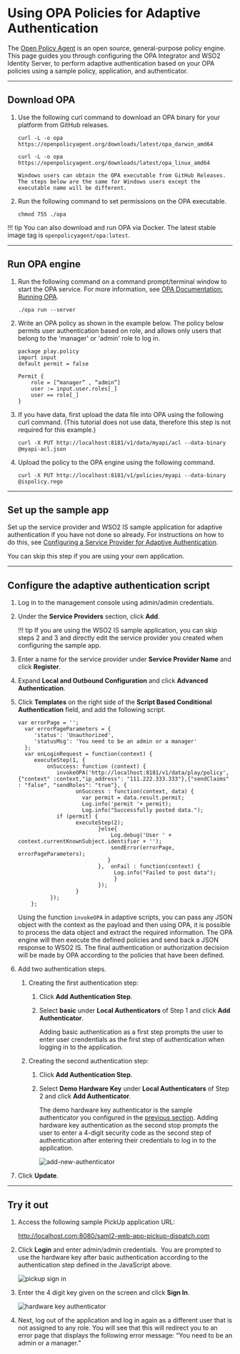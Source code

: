 # Using OPA Policies for Adaptive Authentication

The [Open Policy Agent](https://www.openpolicyagent.org/docs/latest/) is an open source, general-purpose policy engine. This page guides you through configuring the OPA Integrator and WSO2 Identity Server, to perform adaptive authentication based on your OPA policies using a sample policy, application, and authenticator. 

---

## Download OPA

1. Use the following curl command to download an OPA binary for your platform from GitHub releases.

    ```curl tab="On macOS(64-bit)"
    curl -L -o opa https://openpolicyagent.org/downloads/latest/opa_darwin_amd64
    ```

    ```curl tab="On Linux(64-bit)"
    curl -L -o opa https://openpolicyagent.org/downloads/latest/opa_linux_amd64
    ```

    ```curl tab="On Windows"
    Windows users can obtain the OPA executable from GitHub Releases. The steps below are the same for Windows users except the executable name will be different.
    ```

2. Run the following command to set permissions on the OPA executable. 

    ```
    chmod 755 ./opa
    ```

!!! tip
    You can also download and run OPA via Docker. The latest stable image tag is `openpolicyagent/opa:latest`.

---

## Run OPA engine

1. Run the following command on a command prompt/terminal window to start the OPA service. For more information, see [OPA Documentation: Running OPA](https://www.openpolicyagent.org/docs/latest/#running-opa).

    ```
    ./opa run --server
    ```

2. Write an OPA policy as shown in the example below. The policy below permits user authentication based on role, and allows only users that belong to the 'manager' or 'admin' role to log in. 

    ```
    package play.policy
    import input
    default permit = false
     
    Permit {
        role = [“manager” , “admin”]
        user := input.user.roles[_]
        user == role[_]
    }
    ```


3. If you have data, first upload the data file into OPA using the following curl command. (This tutorial does not use data, therefore this step is not required for this example.) 

    ```
    curl -X PUT http://localhost:8181/v1/data/myapi/acl --data-binary @myapi-acl.json
    ```


4. Upload the policy to the OPA engine using the following command. 

    ```
    curl -X PUT http://localhost:8181/v1/policies/myapi --data-binary @ispolicy.rego
    ```

---

## Set up the sample app

Set up the service provider and WSO2 IS sample application for adaptive authentication if you have not done so already. For instructions on how to do this, see [Configuring a Service Provider for Adaptive Authentication](../../learn/configuring-a-service-provider-for-adaptive-authentication/).

You can skip this step if you are using your own application.

---

## Configure the adaptive authentication script

1. Log in to the management console using admin/admin credentials. 

2. Under the **Service Providers** section, click **Add**. 

    !!! tip
    If you are using the WSO2 IS sample application, you can skip steps 2 and 3 and directly edit the service provider you created when configuring the sample app.

3. Enter a name for the service provider under **Service Provider Name** and click **Register**.

4. Expand **Local and Outbound Configuration** and click **Advanced Authentication**.

5. Click **Templates** on the right side of the **Script Based Conditional Authentication** field, and add the following script.

    ```
    var errorPage = '';
      var errorPageParameters = {
         'status': 'Unauthorized',
         'statusMsg': 'You need to be an admin or a manager'
      };
      var onLoginRequest = function(context) {
         executeStep(1, {
             onSuccess: function (context) {
                invokeOPA('http://localhost:8181/v1/data/play/policy', {"context" :context,"ip_address": "111.222.333.333"},{"sendClaims" : "false", "sendRoles": "true"}, {
                      onSuccess : function(context, data) {
                        var permit = data.result.permit;
                        Log.info('permit '+ permit);
                        Log.info("Successfully posted data.");
                if (permit) {
                      executeStep(2);
                             }else{
                                 Log.debug('User ' + context.currentKnownSubject.identifier + '');
                                 sendError(errorPage, errorPageParameters);
                                }
                             },  onFail : function(context) {
                                  Log.info("Failed to post data");
                                  }
                             });
                      }
              });
        };
    ```

    Using the function `invokeOPA` in adaptive scripts, you can pass any JSON object with the context as the payload and then using OPA, it is possible to process the data object and extract the required information. The OPA engine will then execute the defined policies and send back a JSON response to WSO2 IS. The final authentication or authorization decision will be made by OPA according to the policies that have been defined.

6. Add two authentication steps. 

    1.  Creating the first authentication step:

        1.  Click **Add Authentication Step**.

        2.  Select **basic** under **Local Authenticators** of Step 1 and click **Add Authenticator**.  
            
            Adding basic authentication as a first step prompts the user to enter user crendentials as the first step of authentication when logging in to the application.

    3.  Creating the second authentication step:

        1.  Click **Add Authentication Step**.

        2.  Select **Demo Hardware Key** under **Local Authenticators** of Step 2 and click **Add Authenticator**.
            
            The demo hardware key authenticator is the sample authenticator you configured in the [previous section](#set-up-the-sample-app). Adding hardware key authentication as the second stop prompts the user to enter a 4-digit security code as the second step of authentication after entering their credentials to log in to the application.     

            ![add-new-authenticator](../assets/img/tutorials/add-new-authenticator.png)  

7. Click **Update**.

---

## Try it out

1.  Access the following sample PickUp application URL:

    <http://localhost.com:8080/saml2-web-app-pickup-dispatch.com>
    
2.  Click **Login** and enter admin/admin credentials.  You are prompted to use the hardware key after basic authentication according to the authentication step defined in the JavaScript above.  
    
    ![pickup sign in](../assets/img/tutorials/pickup-sign-in.png)
    
3.  Enter the 4 digit key given on the screen and click **Sign In**.  

    ![hardware key authenticator](../assets/img/tutorials/hardware-key-authenticator.png)

4. Next, log out of the application and log in again as a different user that is not assigned to any role. You will see that this will redirect you to an error page that displays the following error message: “You need to be an admin or a manager.”
    

 

